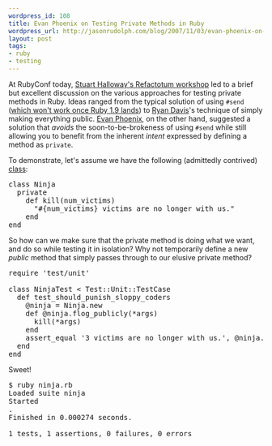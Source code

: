 ```yaml
--- 
wordpress_id: 108
title: Evan Phoenix on Testing Private Methods in Ruby
wordpress_url: http://jasonrudolph.com/blog/2007/11/03/evan-phoenix-on-testing-private-methods-in-ruby/
layout: post
tags:
- ruby
- testing	
---
```

At RubyConf today, [Stuart Halloway's Refactotum workshop](http://relevancellc.com/2007/11/2/rubyconf-slides) led to a brief but excellent discussion on the various approaches for testing private methods in Ruby.  Ideas ranged from the typical solution of using <code>#send</code> ([which won't work once Ruby 1.9 lands](http://eigenclass.org/hiki.rb?Changes+in+Ruby+1.9#l23 "eigenclass - Changes in Ruby 1.9")) to [Ryan Davis](http://zenspider.com/RWD/)'s technique of simply making everything public.  [Evan Phoenix](http://blog.fallingsnow.net/), on the other hand, suggested a solution that *avoids* the soon-to-be-brokeness of using <code>#send</code> while still allowing you to benefit from the inherent *intent* expressed by defining a method as <code>private</code>.

To demonstrate, let's assume we have the following (admittedly contrived) [class](http://askaninja.com/ "Ask a Ninja"):

<pre lang="ruby">
class Ninja
  private
    def kill(num_victims)
      "#{num_victims} victims are no longer with us."
    end
end
</pre>         

So how can we make sure that the private method is doing what we want, and do so while testing it in isolation?  Why not temporarily define a new *public* method that simply passes through to our elusive private method?

<pre lang="ruby">
require 'test/unit'

class NinjaTest < Test::Unit::TestCase
  def test_should_punish_sloppy_coders
    @ninja = Ninja.new
    def @ninja.flog_publicly(*args)
      kill(*args)
    end 
    assert_equal '3 victims are no longer with us.', @ninja.flog_publicly(3)
  end
end
</pre>                         

Sweet!

<pre lang="text">
$ ruby ninja.rb 
Loaded suite ninja
Started
.
Finished in 0.000274 seconds.

1 tests, 1 assertions, 0 failures, 0 errors
</pre>
